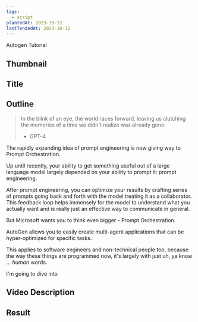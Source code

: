 ```yaml
---
tags:
  - script
plantedAt: 2023-10-12
lastTendedAt: 2023-10-12
---
```

Autogen Tutorial

## Thumbnail



## Title



## Outline

> In the blink of an eye, the world races forward, leaving us clutching the memories of a time we didn't realize was already gone.
> - GPT-4

The rapidly expanding idea of prompt engineering is now giving way to Prompt Orchestration.

Up until recently, your ability to get something useful out of a large language model largely depended on your ability to prompt it: prompt engineering.

After prompt engineering, you can optimize your results by crafting series of prompts going back and forth with the model treating it as a collaborator. This feedback loop helps immensely for the model to understand what you actually want and is really just an effective way to communicate in general.

But Microsoft wants you to think even bigger - Prompt Orchestration.

AutoGen allows you to easily create multi-agent applications that can be hyper-optimized for specific tasks.

This applies to software engineers and non-technical people too, because the way these things are programmed now, it's largely with just uh, ya know ... *human* words.

I'm going to dive into




## Video Description
## Result